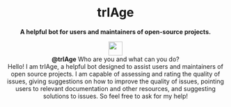 
<head>
  <link rel="stylesheet" href="style.css">
</head>


<br />
<div align="center">
  <h1>trIAge</h1>



  <p><b>A helpful bot for users and maintainers of open-source projects.</b></p>


<div align="center">
<img src="https://c.tenor.com/I6kN-6X7nhAAAAAj/loading-buffering.gif" width=32 />
</div>



<div class="chat-container">
    <div class="message left-message">
      <b>@trIAge</b> Who are you and what can you do?
    </div>
    <div class="message right-message">
      Hello! I am trIAge, a helpful bot designed to assist users and maintainers of open source projects. I am capable of assessing and rating the quality of issues, giving suggestions on how to improve the quality of issues, pointing users to relevant documentation and other resources, and suggesting solutions to issues. So feel free to ask for my help!
    </div>
  </div>




